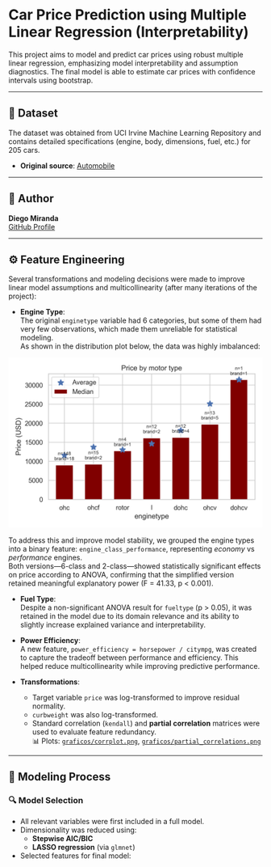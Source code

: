 # Car Price Prediction using Multiple Linear Regression (Interpretability)

This project aims to model and predict car prices using robust multiple linear regression, emphasizing model interpretability and assumption diagnostics. The final model is able to estimate car prices with confidence intervals using bootstrap.

---

## 📁 Dataset

The dataset was obtained from UCI Irvine Machine Learning Repository and contains detailed specifications (engine, body, dimensions, fuel, etc.) for 205 cars.

- **Original source**: [Automobile](https://archive.ics.uci.edu/dataset/10/automobile)

---

## 👤 Author

**Diego Miranda**  
[GitHub Profile](https://github.com/DiegoMirandaDS)

---

## ⚙️ Feature Engineering

Several transformations and modeling decisions were made to improve linear model assumptions and multicollinearity (after many iterations of the project):

- **Engine Type**:  
  The original `enginetype` variable had 6 categories, but some of them had very few observations, which made them unreliable for statistical modeling.  
As shown in the distribution plot below, the data was highly imbalanced:

![Engine Type Distribution](graficos/engine_price_todos.png)

To address this and improve model stability, we grouped the engine types into a binary feature: `engine_class_performance`, representing *economy* vs *performance* engines.  
Both versions—6-class and 2-class—showed statistically significant effects on price according to ANOVA, confirming that the simplified version retained meaningful explanatory power (F = 41.33, p < 0.001).

- **Fuel Type**:  
  Despite a non-significant ANOVA result for `fueltype` (p > 0.05), it was retained in the model due to its domain relevance and its ability to slightly increase explained variance and interpretability.

- **Power Efficiency**:  
  A new feature, `power_efficiency = horsepower / citympg`, was created to capture the tradeoff between performance and efficiency. This helped reduce multicollinearity while improving predictive performance.

- **Transformations**:
  - Target variable `price` was log-transformed to improve residual normality.
  - `curbweight` was also log-transformed.
  - Standard correlation (`kendall`) and **partial correlation** matrices were used to evaluate feature redundancy.  
    📊 Plots: [`graficos/corrplot.png`](graficos/corrplot.png), [`graficos/partial_correlations.png`](graficos/partial_correlations.png)

---

## 🧪 Modeling Process

### 🔍 Model Selection

- All relevant variables were first included in a full model.
- Dimensionality was reduced using:
  - **Stepwise AIC/BIC**
  - **LASSO regression** (via `glmnet`)
- Selected features for final model:
